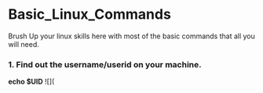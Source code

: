 # Basic_Linux_Commands
Brush Up your linux skills here with most of the basic commands that all you will need.


### 1.	Find out the username/userid on your machine.
**echo $UID**
![](
